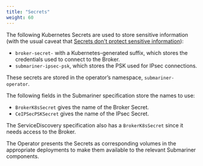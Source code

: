 ```yaml
---
title: "Secrets"
weight: 60
---
```


The following Kubernetes Secrets are used to store sensitive information
(with the usual caveat that
[Secrets don't protect sensitive information](https://kubernetes.io/docs/concepts/configuration/secret/#information-security-for-secrets)):

* `broker-secret-` with a Kubernetes-generated suffix, which stores the
  credentials used to connect to the Broker.
* `submariner-ipsec-psk`, which stores the PSK used for IPsec connections.

These secrets are stored in the operator’s namespace, `submariner-operator`.

The following fields in the Submariner specification store the names to
use:

* `BrokerK8sSecret` gives the name of the Broker Secret.
* `CeIPSecPSKSecret` gives the name of the IPsec Secret.

The ServiceDiscovery specification also has a `BrokerK8sSecret` since it
needs access to the Broker.

The Operator presents the Secrets as corresponding volumes in the appropriate
deployments to make them available to the relevant Submariner components.

